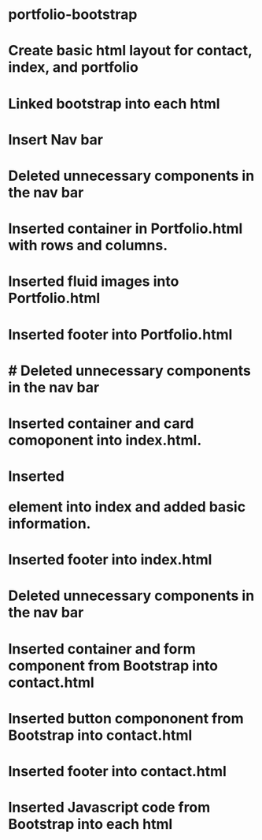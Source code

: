 # portfolio-bootstrap
# Create basic html layout for contact, index, and portfolio
# Linked bootstrap into each html
# Insert Nav bar
# Deleted unnecessary components in the nav bar
# Inserted container in Portfolio.html with rows and columns. 
# Inserted fluid images into Portfolio.html
# Inserted footer into Portfolio.html
# # Deleted unnecessary components in the nav bar
# Inserted container and card comoponent into index.html. 
# Inserted <p> element into index and added basic information.
# Inserted footer into index.html
# Deleted unnecessary components in the nav bar
# Inserted container and form component from Bootstrap into contact.html 
# Inserted button compononent from Bootstrap into contact.html
# Inserted footer into contact.html
# Inserted Javascript code from Bootstrap into each html